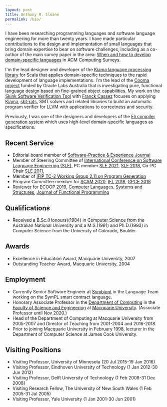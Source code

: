 ```yaml
---
layout: post
title: Anthony M. Sloane
permalink: /bio/
---
```


I have been researching programming languages and software language engineering for more than twenty years.
I have made particular contributions to the design and implementation of small languages that bring domain expertise to bear on software challenges, including as a co-author of the main survey paper in the area: [When and how to develop domain-specific languages](https://dl.acm.org/citation.cfm?doid=1118890.1118892) in ACM Computing Surveys.

I'm the lead designer and developer of the [Kiama language processing library](/projects/kiama) for Scala that applies domain-specific techniques to the rapid development of language implementations.
I'm the lead of the [Cooma project](/projects/cooma) funded by Oracle Labs Australia that is investigating pure, functional language design based on fine-grained object capabilities.
My work on the [Skink Software Verification Tool](/projects/skink) with [Franck Cassez](https://au.linkedin.com/in/franck-cassez-b775807) focuses on applying [Kiama](/projects/kiama), [sbt-rats](/projects/sbtrats), SMT solvers and related libraries to build an automatic program verifier for LLVM with applications to correctness and security.

Previously, I was one of the designers and developers of the [Eli compiler generation system](/projects/eli) which uses high-level domain-specific languages as specifications.

## Recent Service

* Editorial board member of [Software-Practice & Experience Journal](https://onlinelibrary.wiley.com/journal/1097024x)
* Member of Steering Committee of [International Conference on Software Language Engineering (SLE)](https://sleconf.org), PC member [SLE 2021](http://www.sleconf.org/2021/), [SLE 2018](http://www.sleconf.org/2018/), Co-PC Chair [SLE 2011](http://www.sleconf.org/2011/),
* Member of [IFIP TC-2 Working Group 2.11 on Program Generation](https://wiki.hh.se/wg211/index.php/Main_Page)
* Program Committee member for [SCAM 2020](http://www.ieee-scam.org/2020/), [IFL 2019](http://2019.iflconference.org), [GPCE 2018](https://conf.researchr.org/track/gpce-2018/gpce-2018)
* Reviewer for [ECOOP 2019](https://2019.ecoop.org), [Computer Languages, Systems and Structures](https://www.journals.elsevier.com/computer-languages-systems-and-structures/), [Journal of Functional Programming](https://www.cambridge.org/core/journals/journal-of-functional-programming)

## Qualifications

* Received a B.Sc.(Honours)(1984) in Computer Science from the Australian National University and a M.S.(1991) and Ph.D.(1993) in Computer Science from the University of Colorado, Boulder.

## Awards

* Excellence in Education Award, Macquarie University, 2007
* Outstanding Teacher Award, Macquarie University, 2004

## Employment

* Currently Senior Software Engineer at [Symbiont](https://symbiont.io) in the Language Team working on the SymPL smart contract language.
* Honorary Associate Professor in the [Department of Computing](https://www.mq.edu.au/about/about-the-university/faculties-and-departments/faculty-of-science-and-engineering/departments-and-centres/department-of-computing) in the [Faculty of Science and Engineering](https://www.mq.edu.au/about/about-the-university/faculties-and-departments/faculty-of-science-and-engineering) at [Macquarie University](https://www.mq.edu.au/).
(Associate Professor until Nov 2020.)
* Head of the Department of Computing at Macquarie University from 2005-2007 and Director of Teaching from 2001-2004 and 2016-2018.
* Prior to joining Macquarie University in February 1998, lecturer in the Department of Computer Science at James Cook University.

## Visiting Positions

* Visiting Professor, University of Minnesota (20 Jul 2015-19 Jan 2016)
* Visiting Professor, Eindhoven University of Technology (1 Jan 2012-30 Jun 2012)
* Visiting Professor, Delft University of Technology (1 Feb 2008-31 Dec 2008)
* Visiting Research Fellow, The University of New South Wales (1 Feb 2005-31 Jul 2005)
* Visiting Professor, Yale University (1 Jan 2001-30 Jun 2001)
